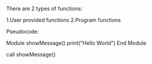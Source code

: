 There are 2 types of functions:

1.User provided functions
2.Program functions

Pseudocode:

Module showMessage()
print("Hello World")
End Module

call showMessage()
